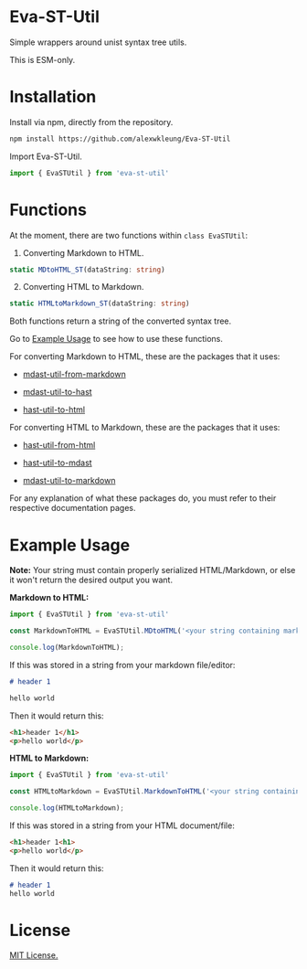 # Eva-ST-Util

Simple wrappers around unist syntax tree utils.

This is ESM-only.

# Installation

Install via npm, directly from the repository.

```bash
npm install https://github.com/alexwkleung/Eva-ST-Util
```

Import Eva-ST-Util.

```typescript
import { EvaSTUtil } from 'eva-st-util'
```

# Functions

At the moment, there are two functions within `class EvaSTUtil`:

1) Converting Markdown to HTML.

```typescript
static MDtoHTML_ST(dataString: string)
```

2) Converting HTML to Markdown.

```typescript
static HTMLtoMarkdown_ST(dataString: string)
```

Both functions return a string of the converted syntax tree. 

Go to [Example Usage](#example-usage) to see how to use these functions.

For converting Markdown to HTML, these are the packages that it uses:

- [mdast-util-from-markdown](https://github.com/syntax-tree/mdast-util-from-markdown)

- [mdast-util-to-hast](https://github.com/syntax-tree/mdast-util-to-hast)

- [hast-util-to-html](https://github.com/syntax-tree/hast-util-to-html)

For converting HTML to Markdown, these are the packages that it uses:

- [hast-util-from-html](https://github.com/syntax-tree/hast-util-from-html)

- [hast-util-to-mdast](https://github.com/syntax-tree/hast-util-to-mdast)

- [mdast-util-to-markdown](https://github.com/syntax-tree/mdast-util-to-markdown)

For any explanation of what these packages do, you must refer to their respective documentation pages.

# Example Usage 

**Note:** Your string must contain properly serialized HTML/Markdown, or else it won't return the desired output you want.

**Markdown to HTML:**

```typescript
import { EvaSTUtil } from 'eva-st-util'

const MarkdownToHTML = EvaSTUtil.MDtoHTML('<your string containing markdown>');

console.log(MarkdownToHTML);
```

If this was stored in a string from your markdown file/editor:

```markdown
# header 1

hello world
```

Then it would return this:

```html
<h1>header 1</h1>
<p>hello world</p>
```

**HTML to Markdown:**

```typescript
import { EvaSTUtil } from 'eva-st-util'

const HTMLtoMarkdown = EvaSTUtil.MarkdownToHTML('<your string containing html nodes>');

console.log(HTMLtoMarkdown);
```

If this was stored in a string from your HTML document/file:

```html
<h1>header 1<h1>
<p>hello world</p>
```

Then it would return this:

```markdown
# header 1
hello world
```

# License 

[MIT License.](https://github.com/alexwkleung/Eva-ST-Util/blob/main/LICENSE)